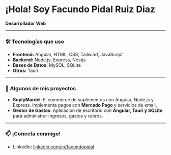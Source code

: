 # ¡Hola! Soy Facundo Pidal Ruiz Diaz

**Desarrollador Web**

---

### 🛠️ Tecnologías que uso

- **Frontend:** Angular, HTML, CSS, Tailwind, JavaScript
- **Backend:** Node.js, Express, Nestjs
- **Bases de Datos:** MySQL, SQLite
- **Otros:** Tauri

---

### 📌 Algunos de mis proyectos

- **SuplyMardel**: E-commerce de suplementos con Angular, Node.js y Express. Implementa pagos con **Mercado Pago** y servicios de email.  
- **Gestor de Gastos**: Aplicación de escritorio con **Angular, Tauri y SQLite** para administrar ingresos, gastos y rubros.  

---

### 📫 ¡Conecta conmigo!

- LinkedIn: [linkedin.com/in/facundopidal](https://www.linkedin.com/in/facundopidal)
